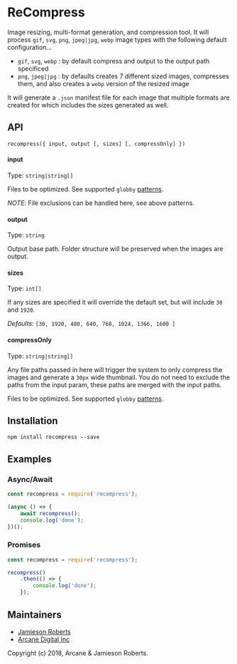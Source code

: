 # ReCompress

Image resizing, multi-format generation, and compression tool. It will process `gif`, `svg`, `png`, `jpeg|jpg`, `webp` image types with the following default configuration...

- `gif`, `svg`, `webp` : by default compress and output to the output path specificed
- `png`, `jpeg|jpg` : by defaults creates 7 different sized images, compresses them, and also creates a `webp` version of the resized image

It will generate a `.json` manifest file for each image that multiple formats are created for which includes the sizes generated as well.

## API
`recompress({
    input,
    output
    [, sizes]
    [, compressOnly]
})`

#### input
Type: `string|string[]`

Files to be optimized. See supported `globby` [patterns](https://github.com/sindresorhus/globby#usage).

_*NOTE*_: File exclusions can be handled here, see above patterns.

#### output
Type: `string`

Output base path. Folder structure will be preserved when the images are output.

#### sizes
Type: `int[]`

If any sizes are specified it will override the default set, but will include `30` and `1920`.

*Defaults*: `[30, 1920, 480, 640, 768, 1024, 1366, 1600 ]`

#### compressOnly
Type: `string|string[]`

Any file paths passed in here will trigger the system to only compress the images and generate a `30px` wide thumbnail. You do not need to exclude the paths from the input param, these paths are merged with the input paths. 

Files to be optimized. See supported `globby` [patterns](https://github.com/sindresorhus/globby#usage).
## Installation
```
npm install recompress --save
```

## Examples
### Async/Await

```javascript
const recompress = require('recompress');

(async () => {
    await recompress();
    console.log('done');
})();
```

### Promises

```javascript
const recompress = require('recompress');

recompress()
    .then(() => {
        console.log('done');
    });
```

## Maintainers

- [Jamieson Roberts](https://github.com/JamiesonRoberts)
- [Arcane Digital Inc](https://github.com/arcanedigital)

Copyright (c) 2018, Arcane & Jamieson Roberts.
